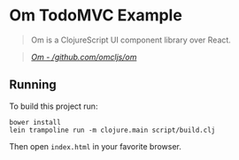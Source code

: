 # Om TodoMVC Example

> Om is a ClojureScript UI component library over React.

> _[Om - /github.com/omcljs/om](http:///github.com/omcljs/om)_

## Running

To build this project run:

```
bower install
lein trampoline run -m clojure.main script/build.clj
```

Then open `index.html` in your favorite browser.
